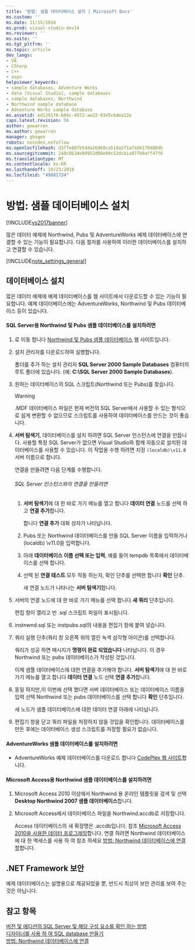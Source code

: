 ```yaml
---
title: '방법: 샘플 데이터베이스 설치 | Microsoft Docs'
ms.custom: ''
ms.date: 11/15/2016
ms.prod: visual-studio-dev14
ms.reviewer: ''
ms.suite: ''
ms.tgt_pltfrm: ''
ms.topic: article
dev_langs:
- VB
- CSharp
- C++
- aspx
helpviewer_keywords:
- sample databases, Adventure Works
- data [Visual Studio], sample databases
- sample databases, Northwind
- Northwind sample database
- Adventure Works sample database
ms.assetid: ed1291f6-604c-4972-ae22-0345c6dea12e
caps.latest.revision: 56
author: gewarren
ms.author: gewarren
manager: ghogen
robots: noindex,nofollow
ms.openlocfilehash: d3ffe88fb54da26468ca510a2f1a7ab6170d88db
ms.sourcegitcommit: 240c8b34e80952d00e90c52dcb1a077b9aff47f6
ms.translationtype: MT
ms.contentlocale: ko-KR
ms.lasthandoff: 10/23/2018
ms.locfileid: "49881724"
---
```

# <a name="how-to-install-sample-databases"></a>방법: 샘플 데이터베이스 설치
[!INCLUDE[vs2017banner](../includes/vs2017banner.md)]

많은 데이터 예제에 Northwind, Pubs 및 AdventureWorks 예제 데이터베이스에 연결할 수 있는 기능이 필요합니다. 다음 절차를 사용하여 이러한 데이터베이스를 설치하고 연결할 수 있습니다.  
  
 [!INCLUDE[note_settings_general](../includes/note-settings-general-md.md)]  
  
## <a name="installing-databases"></a>데이터베이스 설치  
 많은 데이터 예제에 예제 데이터베이스를 웹 사이트에서 다운로드할 수 있는 기능이 필요합니다. 예제 데이터베이스에는 AdventureWorks, Northwind 및 Pubs 데이터베이스 등이 있습니다.  
  
#### <a name="to-install-the-northwind-and-pubs-sample-databases-for-sql-server"></a>SQL Server용 Northwind 및 Pubs 샘플 데이터베이스를 설치하려면  
  
1.  로 이동 합니다 [Northwind 및 Pubs 샘플 데이터베이스](http://go.microsoft.com/fwlink?linkid=64296) 웹 사이트입니다.  
  
2.  설치 관리자를 다운로드하여 실행합니다.  
  
     폴더를 추가 하는 설치 관리자 **SQL Server 2000 Sample Databases** 컴퓨터의 루트 폴더에 있습니다. (예: **C:\SQL Server 2000 Sample Databases**).  
  
3.  원하는 데이터베이스의 SQL 스크립트(Northwind 또는 Pubs)를 찾습니다.  
  
    > [!WARNING]
    >  .MDF 데이터베이스 파일은 현재 버전의 SQL Server에서 사용할 수 있는 형식으로 쉽게 변환할 수 없으므로 스크립트를 사용하여 데이터베이스를 만드는 것이 좋습니다.  
  
4.  **서버 탐색기**, 데이터베이스를 설치 하려면 SQL Server 인스턴스에 연결을 만듭니다. 사용할 특정 SQL Server가 없으면 Visual Studio와 함께 자동으로 설치된 데이터베이스를 사용할 수 있습니다. 이 작업을 수행 하려면 지정 `(localdb)\v11.0` 서버 이름으로 합니다.  
  
     연결을 만들려면 다음 단계를 수행합니다.  
  
    ###### <a name="to-create-a-connection-to-an-instance-of-sql-server"></a>SQL Server 인스턴스와의 연결을 만들려면  
  
    1.  **서버 탐색기**에 대 한 바로 가기 메뉴를 열고 합니다 **데이터 연결** 노드를 선택 하 고 **연결 추가**합니다.  
  
         합니다 **연결 추가** 대화 상자가 나타납니다.  
  
    2.  Pubs 또는 Northwind 데이터베이스를 만들 SQL Server 이름을 입력하거나 (localdb) \v11.0을 입력합니다.  
  
    3.  아래 **데이터베이스 이름 선택 또는 입력**, 예를 들어 tempdb 목록에서 데이터베이스를 선택 합니다.  
  
    4.  선택 된 **연결 테스트** 모두 작동 하는지, 확인 단추를 선택한 합니다 **확인** 단추.  
  
         새 연결 노드가 나타나는 **서버 탐색기**합니다.  
  
5.  서버의 연결 노드에 대 한 바로 가기 메뉴를 선택 합니다 **새 쿼리** 단추입니다.  
  
     편집 창이 열리고 빈 .sql 스크립트 파일이 표시됩니다.  
  
6.  instnwnd.sql 또는 instpubs.sql의 내용을 편집기 창에 붙여 넣습니다.  
  
7.  쿼리 실행 단추(쿼리 창 오른쪽 위의 열린 녹색 삼각형 아이콘)를 선택합니다.  
  
     쿼리가 성공 하면 메시지가 **명령이 완료 되었습니다** 나타납니다. 이 경우 Northwind 또는 pubs 데이터베이스가 작성된 것입니다.  
  
     이제 샘플 데이터베이스에 대한 연결을 추가해야 합니다. **서버 탐색기**에 대 한 바로 가기 메뉴를 열고 합니다 **데이터 연결** 노드 선택 **연결 추가**합니다.  
  
8.  동일 하지만,이 이번에 선택 했다면 서버 데이터베이스 또는 데이터베이스 이름을 입력 선택 Northwind 또는 pubs 데이터베이스를 선택 합니다 **확인** 단추입니다.  
  
     새 노드가 샘플 데이터베이스에 대한 데이터 연결 아래에 나타납니다.  
  
9. 편집기 창을 닫고 쿼리 파일을 저장하지 않을 것입을 확인합니다. 데이터베이스를 만든 후에는 데이터베이스 생성 스크립트를 저장할 필요가 없습니다.  
  
#### <a name="to-install-the-adventureworks-sample-databases"></a>AdventureWorks 샘플 데이터베이스를 설치하려면  
  
-   AdventureWorks 예제 데이터베이스를 다운로드 합니다 [CodePlex 웹 사이트](http://go.microsoft.com/fwlink/?linkid=87843)합니다.  
  
#### <a name="to-install-the-northwind-sample-database-for-microsoft-access"></a>Microsoft Access용 Northwind 샘플 데이터베이스를 설치하려면  
  
1. Microsoft Access 2010 이상에서 Northwind 용 온라인 템플릿을 검색 및 선택 **Desktop Northwind 2007 샘플 데이터베이스**합니다.  
  
2. Microsoft Access에서 데이터베이스 파일을 Northwind.accdb로 저장합니다.  
  
   Access 데이터베이스의 새 확장명은 .accdb입니다. 참조 [Microsoft Access 2010을 사용한 데이터 프로그래밍](http://msdn.microsoft.com/library/office/ff965871.aspx)합니다. 연결 하려면 Northwind 데이터베이스에 대 한 액세스를 사용 하 여 참조 하세요 [방법: Northwind 데이터베이스에 연결할](../data-tools/how-to-connect-to-the-northwind-database.md)합니다.  
  
## <a name="net-framework-security"></a>.NET Framework 보안  
 예제 데이터베이스는 설명용으로 제공되었을 뿐, 반드시 최상의 보안 관리를 보여 주는 것은 아닙니다.  
  
## <a name="see-also"></a>참고 항목  
 [버전 및 에디션의 SQL Server 및 해당 구성 요소를 확인 하는 방법](http://support.microsoft.com/kb/321185)   
 [디자이너를 사용 하 여 SQL database 만들기](../data-tools/create-a-sql-database-by-using-a-designer.md)   
 [방법: Northwind 데이터베이스에 연결](../data-tools/how-to-connect-to-the-northwind-database.md)